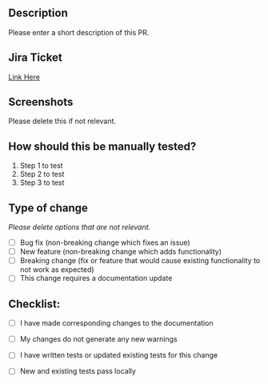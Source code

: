 ## Description
Please enter a short description of this PR.

## Jira Ticket
[Link Here](https://thewing.atlassian.net/)

## Screenshots
Please delete this if not relevant.

## How should this be manually tested?
1. Step 1 to test
2. Step 2 to test
3. Step 3 to test

## Type of change

_Please delete options that are not relevant._

- [ ] Bug fix (non-breaking change which fixes an issue)
- [ ] New feature (non-breaking change which adds functionality)
- [ ] Breaking change (fix or feature that would cause existing functionality to not work as expected)
- [ ] This change requires a documentation update

## Checklist:
- [ ] I have made corresponding changes to the documentation
- [ ] My changes do not generate any new warnings
- [ ] I have written tests or updated existing tests for this change
- [ ] New and existing tests pass locally


